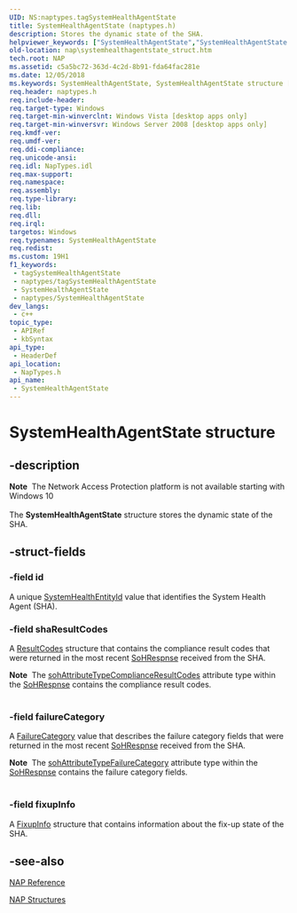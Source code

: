 ```yaml
---
UID: NS:naptypes.tagSystemHealthAgentState
title: SystemHealthAgentState (naptypes.h)
description: Stores the dynamic state of the SHA.
helpviewer_keywords: ["SystemHealthAgentState","SystemHealthAgentState structure [NAP]","nap.systemhealthagentstate_struct","naptypes/SystemHealthAgentState"]
old-location: nap\systemhealthagentstate_struct.htm
tech.root: NAP
ms.assetid: c5a5bc72-363d-4c2d-8b91-fda64fac281e
ms.date: 12/05/2018
ms.keywords: SystemHealthAgentState, SystemHealthAgentState structure [NAP], nap.systemhealthagentstate_struct, naptypes/SystemHealthAgentState
req.header: naptypes.h
req.include-header: 
req.target-type: Windows
req.target-min-winverclnt: Windows Vista [desktop apps only]
req.target-min-winversvr: Windows Server 2008 [desktop apps only]
req.kmdf-ver: 
req.umdf-ver: 
req.ddi-compliance: 
req.unicode-ansi: 
req.idl: NapTypes.idl
req.max-support: 
req.namespace: 
req.assembly: 
req.type-library: 
req.lib: 
req.dll: 
req.irql: 
targetos: Windows
req.typenames: SystemHealthAgentState
req.redist: 
ms.custom: 19H1
f1_keywords:
 - tagSystemHealthAgentState
 - naptypes/tagSystemHealthAgentState
 - SystemHealthAgentState
 - naptypes/SystemHealthAgentState
dev_langs:
 - c++
topic_type:
 - APIRef
 - kbSyntax
api_type:
 - HeaderDef
api_location:
 - NapTypes.h
api_name:
 - SystemHealthAgentState
---
```


# SystemHealthAgentState structure


## -description

<div class="alert"><b>Note</b>  The Network Access Protection platform is not available starting with Windows 10</div><div> </div>The <b>SystemHealthAgentState</b> structure stores the dynamic state of the SHA.

## -struct-fields

### -field id

A unique <a href="https://docs.microsoft.com/windows/desktop/NAP/nap-datatypes">SystemHealthEntityId</a> value that identifies the System Health Agent (SHA).

### -field shaResultCodes

A <a href="https://docs.microsoft.com/windows/desktop/api/naptypes/ns-naptypes-resultcodes">ResultCodes</a> structure that contains the compliance result codes that were returned in the most recent <a href="https://docs.microsoft.com/windows/desktop/api/naptypes/ns-naptypes-soh">SoHRespnse</a> received from the SHA.

<div class="alert"><b>Note</b>  The <a href="https://docs.microsoft.com/windows/desktop/NAP/sohattributetype-enum">sohAttributeTypeComplianceResultCodes</a> attribute type within the <a href="https://docs.microsoft.com/windows/desktop/api/naptypes/ns-naptypes-soh">SoHRespnse</a> contains the compliance result codes.</div>
<div> </div>

### -field failureCategory

A <a href="https://docs.microsoft.com/windows/desktop/api/naptypes/ne-naptypes-failurecategory">FailureCategory</a> value that describes the failure category fields that were returned in the most recent <a href="https://docs.microsoft.com/windows/desktop/api/naptypes/ns-naptypes-soh">SoHRespnse</a> received from the SHA.

<div class="alert"><b>Note</b>  The <a href="https://docs.microsoft.com/windows/desktop/NAP/sohattributetype-enum">sohAttributeTypeFailureCategory</a> attribute type within the <a href="https://docs.microsoft.com/windows/desktop/api/naptypes/ns-naptypes-soh">SoHRespnse</a> contains the failure category fields.</div>
<div> </div>

### -field fixupInfo

A <a href="https://docs.microsoft.com/windows/desktop/api/naptypes/ns-naptypes-fixupinfo">FixupInfo</a> structure that contains information about the fix-up state of the SHA.

## -see-also

<a href="https://docs.microsoft.com/windows/desktop/NAP/nap-reference">NAP Reference</a>



<a href="https://docs.microsoft.com/windows/desktop/NAP/nap-structures">NAP Structures</a>

